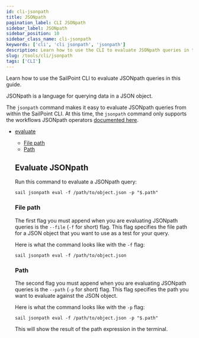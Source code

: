 ```yaml
---
id: cli-jsonpath
title: JSONpath
pagination_label: CLI JSONpath
sidebar_label: JSONpath
sidebar_position: 10
sidebar_class_name: cli-jsonpath
keywords: ['cli', 'cli jsonpath', 'jsonpath']
description: Learn how to use the CLI to evaluate JSONpath queries in this guide.
slug: /tools/cli/jsonpath
tags: ['CLI']
---
```


Learn how to use the SailPoint CLI to evaluate JSONpath queries in this guide.

JSONpath is a language for querying data in a JSON object.

The `jsonpath` command makes it easy to evaluate JSONpath queries from within the SailPoint CLI. At this time, the `jsonpath` command only supports the workflows JSONpath operators [documented here](https://github.com/celene-isip-sp/jsonslice?tab=readme-ov-file#expressions).

- [evaluate](#evaluate-jsonpath)

  - [File path](#file-path)
  - [Path](#path)

  ## Evaluate JSONpath

  Run this command to evaluate a JSONpath query:

  ```shell
  sail jsonpath eval -f /path/to/object.json -p "$.path"
  ```

  ### File path

  The first flag you must append when you are evaluating JSONpath queries is the `--file` (`-f` for short) flag. This flag specifies the file path for a JSON object that you want to use as a test for your query.

  Here is what the command looks like with the `-f` flag:

  ```shell
  sail jsonpath eval -f /path/to/object.json
  ```

  ### Path

  The second flag you must append when you are evaluating JSONpath queries is the `--path` (`-p` for short) flag. This flag specifies the path you want to evaluate against the JSON object.

  Here is what the command looks like with the `-p` flag:

  ```shell
  sail jsonpath eval -f /path/to/object.json -p "$.path"
  ```

  This will show the result of the path expression in the terminal.
